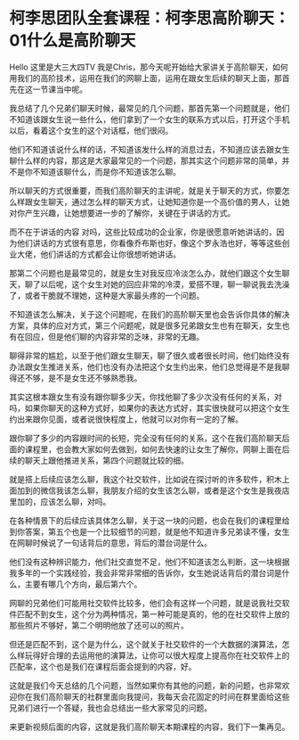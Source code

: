 # 柯李思团队全套课程：柯李思高阶聊天：01什么是高阶聊天

Hello 这里是大三大四TV 我是Chris，那今天呢开始给大家讲关于高阶聊天，如何用我们的高阶技术，运用在我们的网聊上面，运用在跟女生后续的聊天上面，那首先在这一节课当中呢。

我总结了几个兄弟们聊天时候，最常见的几个问题，那首先第一个问题就是，他们不知道该跟女生说一些什么，他们拿到了一个女生的联系方式以后，打开这个手机以后，看着这个女生的这个对话框，他们很闷。

他们不知道该说什么样的话，不知道该发什么样的消息过去，不知道应该去跟女生聊什么样的内容，那这是大家最常见的一个问题，那其实这个问题非常的简单，并不是你不知道该聊什么，而是你不知道该怎么聊。

所以聊天的方式很重要，而我们高阶聊天的主讲呢，就是关于聊天的方式，你要怎么样跟女生聊天，通过怎么样的聊天方式，让她知道你是一个高价值的男人，让她对你产生兴趣，让她想要进一步的了解你，关键在于讲话的方式。

而不在于讲话的内容 对吗，这些比较成功的企业家，你是很愿意听她讲话的，因为他们讲话的方式很有意思，你看像乔布斯也好，像这个罗永浩也好，等等这些创业大佬，他们讲话的方式都会让你很想听她讲话。

那第二个问题也是最常见的，就是女生对我反应冷淡怎么办，就他们跟这个女生聊天，聊了以后呢，这个女生对她的回应非常的冷漠，爱搭不理，聊一聊说我去洗澡了，或者干脆就不理她，这种是大家最头疼的一个问题。

不知道该怎么解决，关于这个问题呢，在我们的高阶聊天里也会告诉你具体的解决方案，具体的应对方式，第三个问题呢，就是很多兄弟跟女生也有在聊天，女生也有在回应，但是他们聊的内容非常的乏味，非常的无趣。

聊得非常的尴尬，以至于他们跟女生聊天，聊了很久或者很长时间，他们始终没有办法跟女生推进关系，他们也没有办法把这个女生约出来，他们总觉得是不是我聊得还不够，是不是女生还不够熟悉我。

其实这根本跟女生有没有跟你聊多少天，你找他聊了多少次没有任何的关系，对吗，如果你聊天的这种方式好，如果你的表达方式好，其实很快就可以把这个女生约出来跟你见面，或者说很快程度上，他就可以对你有一定的了解。

跟你聊了多少的内容跟时间的长短，完全没有任何的关系，这个在我们高阶聊天后面的课程里，也会教大家如何去做到，如何去快速的让女生了解你，网聊上面在后续的聊天上跟他推进关系，第四个问题就比较的细。

就是搭上后续应该怎么聊，我这个社交软件，比如说在探讨听的许多软件，积木上面加到的微信我该怎么聊，我朋友介绍的女生该怎么聊，或者是这个女生是我夜店里加的，应该怎么聊，对吗。

在各种情景下的后续应该具体怎么聊，关于这一块的问题，也会在我们的课程里给到你答案，第五个也是一个比较细节的问题，就是他不知道许多兄弟读不懂，女生在网聊时候说了一句话背后的意思，背后的潜台词是什么。

他们没有这种辨识能力，他们社交直觉不足，他们不知道该怎么判断，这一块根据我多年的一个实践经验，我会非常非常细的告诉你，女生她说话背后的潜台词是什么，主要有哪几个方向，最后第六个。

网聊的兄弟他们可能用社交软件比较多，他们会有这样一个问题，就是说我社交软件匹配不到女生，这个分为两种情况，第一种可能是真的，他的在社交软件上放的那些照片不够好，第二个明明他放了还可以的照片。

但还是匹配不到，这个是为什么，这个就关于社交软件的一个大数据的演算法，怎么样玩得好合理的去运用他的演算法，让你可以很大程度上提高你在社交软件上的匹配率，这个也是我们在课程后面会提到的内容，好。

这就是我们今天总结的几个问题，当然如果你有其他的问题，新的问题，也非常欢迎你在我们高阶聊天的社群里面向我提问，我每天会花固定的时间在群里面给这些兄弟们进行一个答疑，我也会总结出一些大家常见的问题。

来更新视频后面的内容，这就是我们高阶聊天本期课程的内容，我们下一集再见。